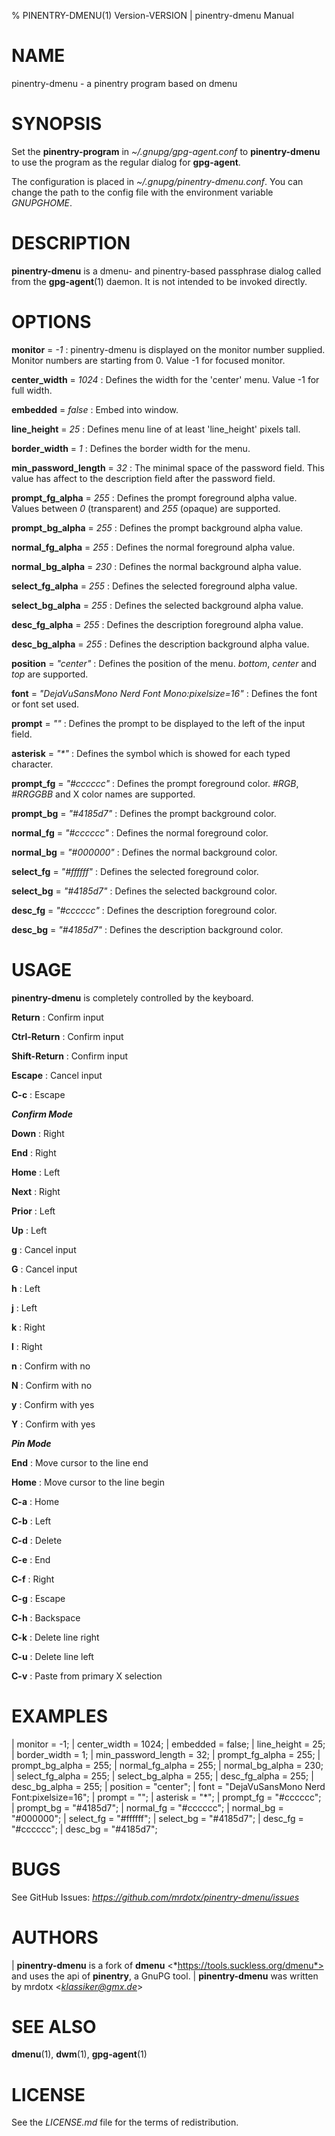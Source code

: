 % PINENTRY-DMENU(1) Version\-VERSION | pinentry-dmenu Manual

# NAME

pinentry-dmenu - a pinentry program based on dmenu

# SYNOPSIS

Set the **pinentry-program** in *~/.gnupg/gpg-agent.conf* to **pinentry-dmenu** to use the program as the regular dialog for **gpg-agent**.

The configuration is placed in *~/.gnupg/pinentry-dmenu.conf*. You can change the path to the config file with the environment variable *GNUPGHOME*.

# DESCRIPTION

**pinentry-dmenu** is a dmenu- and pinentry-based passphrase dialog called from the **gpg-agent**(1) daemon. It is not intended to be invoked directly.

# OPTIONS

**monitor** = *-1*
: pinentry-dmenu is displayed on the monitor number supplied. Monitor numbers are starting from 0. Value -1 for focused monitor.

**center_width** = *1024*
: Defines the width for the 'center' menu. Value -1 for full width.

**embedded** = *false*
: Embed into window.

**line_height** = *25*
: Defines menu line of at least 'line_height' pixels tall.

**border_width** = *1*
: Defines the border width for the menu.

**min_password_length** = *32*
: The minimal space of the password field. This value has affect to the description field after the password field.

**prompt_fg_alpha** = *255*
: Defines the prompt foreground alpha value. Values between *0* (transparent) and *255* (opaque) are supported.

**prompt_bg_alpha** = *255*
: Defines the prompt background alpha value.

**normal_fg_alpha** = *255*
: Defines the normal foreground alpha value.

**normal_bg_alpha** = *230*
: Defines the normal background alpha value.

**select_fg_alpha** = *255*
: Defines the selected foreground alpha value.

**select_bg_alpha** = *255*
: Defines the selected background alpha value.

**desc_fg_alpha** = *255*
: Defines the description foreground alpha value.

**desc_bg_alpha** = *255*
: Defines the description background alpha value.

**position** = *"center"*
: Defines the position of the menu. *bottom*, *center* and *top* are supported.

**font** = *"DejaVuSansMono Nerd Font Mono:pixelsize=16"*
: Defines the font or font set used.

**prompt** = *""*
: Defines the prompt to be displayed to the left of the input field.

**asterisk** = *"\*"*
: Defines the symbol which is showed for each typed character.

**prompt_fg** = *"#cccccc"*
: Defines the prompt foreground color. *#RGB*, *#RRGGBB* and X color names are supported.

**prompt_bg** = *"#4185d7"*
: Defines the prompt background color.

**normal_fg** = *"#cccccc"*
: Defines the normal foreground color.

**normal_bg** = *"#000000"*
: Defines the normal background color.

**select_fg** = *"#ffffff"*
: Defines the selected foreground color.

**select_bg** = *"#4185d7"*
: Defines the selected background color.

**desc_fg** = *"#cccccc"*
: Defines the description foreground color.

**desc_bg** = *"#4185d7"*
: Defines the description background color.

# USAGE

**pinentry-dmenu** is completely controlled by the keyboard.

**Return**
: Confirm input

**Ctrl-Return**
: Confirm input

**Shift-Return**
: Confirm input

**Escape**
: Cancel input

**C-c**
: Escape

***Confirm Mode***

**Down**
: Right

**End**
: Right

**Home**
: Left

**Next**
: Right

**Prior**
: Left

**Up**
: Left

**g**
: Cancel input

**G**
: Cancel input

**h**
: Left

**j**
: Left

**k**
: Right

**l**
: Right

**n**
: Confirm with no

**N**
: Confirm with no

**y**
: Confirm with yes

**Y**
: Confirm with yes

***Pin Mode***

**End**
: Move cursor to the line end

**Home**
: Move cursor to the line begin

**C-a**
: Home

**C-b**
: Left

**C-d**
: Delete

**C-e**
: End

**C-f**
: Right

**C-g**
: Escape

**C-h**
: Backspace

**C-k**
: Delete line right

**C-u**
: Delete line left

**C-v**
: Paste from primary X selection

# EXAMPLES

| monitor = -1;
| center_width = 1024;
| embedded = false;
| line_height = 25;
| border_width = 1;
| min_password_length = 32;
| prompt_fg_alpha = 255;
| prompt_bg_alpha = 255;
| normal_fg_alpha = 255;
| normal_bg_alpha = 230;
| select_fg_alpha = 255;
| select_bg_alpha = 255;
| desc_fg_alpha = 255;
| desc_bg_alpha = 255;
| position = "center";
| font = "DejaVuSansMono Nerd Font:pixelsize=16";
| prompt = "";
| asterisk = "\*";
| prompt_fg = "#cccccc";
| prompt_bg = "#4185d7";
| normal_fg = "#cccccc";
| normal_bg = "#000000";
| select_fg = "#ffffff";
| select_bg = "#4185d7";
| desc_fg = "#cccccc";
| desc_bg = "#4185d7";

# BUGS

See GitHub Issues: *https://github.com/mrdotx/pinentry-dmenu/issues*

# AUTHORS

| **pinentry-dmenu** is a fork of **dmenu** <*https://tools.suckless.org/dmenu*> and uses the api of **pinentry**, a GnuPG tool.
| **pinentry-dmenu** was written by mrdotx <*klassiker@gmx.de*>

# SEE ALSO

**dmenu**(1), **dwm**(1), **gpg-agent**(1)

# LICENSE

See the *LICENSE.md* file for the terms of redistribution.
